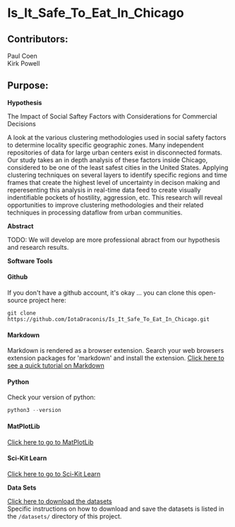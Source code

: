 # Is_It_Safe_To_Eat_In_Chicago

## Contributors:

Paul Coen  
Kirk Powell 

## Purpose:

**Hypothesis**  

The Impact of Social Saftey Factors with Considerations for Commercial Decisions

A look at the various clustering methodologies used in social safety factors to determine locality specific geographic zones.  Many independent repositories of data for large urban centers exist in disconnected formats.  Our study takes an in depth analysis of these factors inside Chicago, considered to be one of the least safest cities in the United States.  Applying clustering techniques on several layers to identify specific regions and time frames that create the highest level of uncertainty in decison making and reperesenting this analysis in real-time data feed to create visually indentifiable pockets of hostility, aggression, etc.  This research will reveal opportunities to improve clustering methodologies and their related techniques in processing dataflow from urban communities.  

**Abstract**  

TODO: We will develop are more professional abract from our hypothesis and research results.  

**Software Tools**  

#### Github  
If you don't have a github account, it's okay ... you can clone this open-source project here:
```
git clone https://github.com/IotaDraconis/Is_It_Safe_To_Eat_In_Chicago.git
```  

#### Markdown  

Markdown is rendered as a browser extension.  Search your web browsers extension packages for 'markdown' and install the extension.
[Click here to see a quick tutorial on Markdown](https://github.com/adam-p/markdown-here/wiki/Markdown-Cheatsheet#html)

#### Python  
Check your version of python:  
```python
python3 --version
```

#### MatPlotLib
[Click here to go to MatPlotLib](https://matplotlib.org/)

#### Sci-Kit Learn

[Click here to go to Sci-Kit Learn](http://scikit-learn.org/stable/modules/clustering.html#clustering)

**Data Sets**

[Click here to download the datasets](https://data.cityofchicago.org)  
Specific instructions on how to download and save the datasets is listed in the ```/datasets/``` directory of this project.